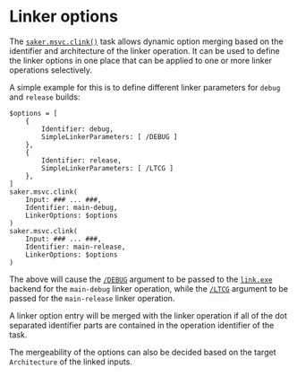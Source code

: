 # Linker options

The [`saker.msvc.clink()`](/taskdoc/saker.msvc.clink.html) task allows dynamic option merging based on the identifier and architecture of the linker operation. It can be used to define the linker options in one place that can be applied to one or more linker operations selectively.

A simple example for this is to define different linker parameters for `debug` and `release` builds:

```sakerscript
$options = [
	{
		Identifier: debug,
		SimpleLinkerParameters: [ /DEBUG ]
	},
	{
		Identifier: release,
		SimpleLinkerParameters: [ /LTCG ]
	},
]
saker.msvc.clink(
	Input: ### ... ###,
	Identifier: main-debug,
	LinkerOptions: $options
)
saker.msvc.clink(
	Input: ### ... ###,
	Identifier: main-release,
	LinkerOptions: $options
)
```

The above will cause the [`/DEBUG`](https://docs.microsoft.com/en-us/cpp/build/reference/debug-generate-debug-info?view=vs-2019) argument to be passed to the [`link.exe`](https://docs.microsoft.com/en-us/cpp/build/reference/linking?view=vs-2019) backend for the `main-debug` linker operation, while the [`/LTCG`](https://docs.microsoft.com/en-us/cpp/build/reference/ltcg-link-time-code-generation?view=vs-2019) argument to be passed for the `main-release` linker operation.

A linker option entry will be merged with the linker operation if all of the dot separated identifier parts are contained in the operation identifier of the task.

The mergeability of the options can also be decided based on the target `Architecture` of the linked inputs.

